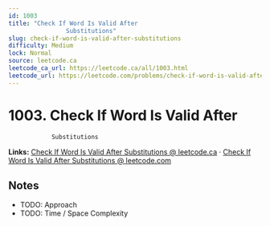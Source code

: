 ```yaml
--- 
id: 1003
title: "Check If Word Is Valid After
                Substitutions"
slug: check-if-word-is-valid-after-substitutions
difficulty: Medium
lock: Normal
source: leetcode.ca
leetcode_ca_url: https://leetcode.ca/all/1003.html
leetcode_url: https://leetcode.com/problems/check-if-word-is-valid-after-substitutions/
---
```


# 1003. Check If Word Is Valid After
                Substitutions

**Links:** [Check If Word Is Valid After
                Substitutions @ leetcode.ca](https://leetcode.ca/all/1003.html) · [Check If Word Is Valid After
                Substitutions @ leetcode.com](https://leetcode.com/problems/check-if-word-is-valid-after-substitutions/)

## Notes
- TODO: Approach
- TODO: Time / Space Complexity
